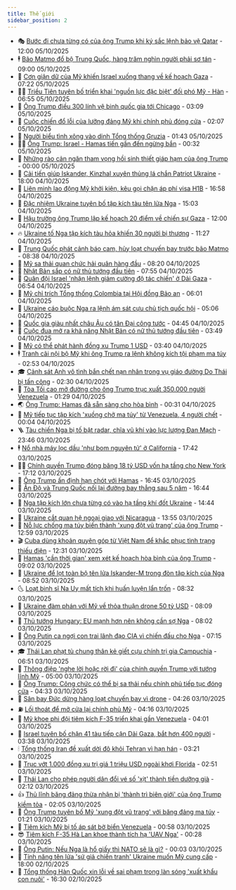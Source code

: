 ```yaml
---
title: Thế giới
sidebar_position: 2
---
```


<!-- vnexpress-the-gioi:START -->
- 🎭 [Bước đi chưa từng có của ông Trump khi ký sắc lệnh bảo vệ Qatar](https://vnexpress.net/buoc-di-chua-tung-co-cua-ong-trump-khi-ky-sac-lenh-bao-ve-qatar-4946213.html) - 12:00 05/10/2025
- 🕴 [Bão Matmo đổ bộ Trung Quốc, hàng trăm nghìn người phải sơ tán](https://vnexpress.net/bao-matmo-do-bo-trung-quoc-hang-tram-nghin-nguoi-phai-so-tan-4947497.html) - 09:00 05/10/2025
- 🤭 [Cơn giận dữ của Mỹ khiến Israel xuống thang về kế hoạch Gaza](https://vnexpress.net/con-gian-du-cua-my-khien-israel-xuong-thang-ve-ke-hoach-gaza-4947118.html) - 07:22 05/10/2025
- 🧑‍💻 [Triều Tiên tuyên bố triển khai &#39;nguồn lực đặc biệt&#39; đối phó Mỹ - Hàn](https://vnexpress.net/trieu-tien-tuyen-bo-trien-khai-nguon-luc-dac-biet-doi-pho-my-han-4947462.html) - 06:55 05/10/2025
- 🦏 [Ông Trump điều 300 lính vệ binh quốc gia tới Chicago](https://vnexpress.net/ong-trump-dieu-300-linh-ve-binh-quoc-gia-toi-chicago-4947417.html) - 03:09 05/10/2025
- 🦒 [Cuộc chiến đổ lỗi của lưỡng đảng Mỹ khi chính phủ đóng cửa](https://vnexpress.net/cuoc-chien-do-loi-cua-luong-dang-my-khi-chinh-phu-dong-cua-4946679.html) - 02:07 05/10/2025
- 🌈 [Người biểu tình xông vào dinh Tổng thống Gruzia](https://vnexpress.net/nguoi-bieu-tinh-xong-vao-dinh-tong-thong-gruzia-4947378.html) - 01:43 05/10/2025
- 🧑‍🏫 [Ông Trump: Israel - Hamas tiến gần đến ngừng bắn](https://vnexpress.net/ong-trump-israel-hamas-tien-gan-den-ngung-ban-4947374.html) - 00:32 05/10/2025
- 🐲 [Những rào cản ngăn tham vọng hồi sinh thiết giáp hạm của ông Trump](https://vnexpress.net/nhung-rao-can-ngan-tham-vong-hoi-sinh-thiet-giap-ham-cua-ong-trump-4946494.html) - 00:00 05/10/2025
- 🦒 [Cải tiến giúp Iskander, Kinzhal xuyên thủng lá chắn Patriot Ukraine](https://vnexpress.net/cai-tien-giup-iskander-kinzhal-xuyen-thung-la-chan-patriot-ukraine-4947154.html) - 18:00 04/10/2025
- 🐻 [Liên minh lao động Mỹ khởi kiện, kêu gọi chặn áp phí visa H1B](https://vnexpress.net/lien-minh-lao-dong-my-khoi-kien-keu-goi-chan-ap-phi-visa-h1b-4947341.html) - 16:58 04/10/2025
- 🚀 [Đặc nhiệm Ukraine tuyên bố tập kích tàu tên lửa Nga](https://vnexpress.net/dac-nhiem-ukraine-tuyen-bo-tap-kich-tau-ten-lua-nga-4947317.html) - 15:03 04/10/2025
- 🥰 [Hậu trường ông Trump lập kế hoạch 20 điểm về chiến sự Gaza](https://vnexpress.net/hau-truong-ong-trump-lap-ke-hoach-20-diem-ve-chien-su-gaza-4945968.html) - 12:00 04/10/2025
- 🔥 [Ukraine tố Nga tập kích tàu hỏa khiến 30 người bị thương](https://vnexpress.net/ukraine-to-nga-tap-kich-tau-hoa-khien-30-nguoi-bi-thuong-4947295.html) - 11:27 04/10/2025
- 🥳 [Trung Quốc phát cảnh báo cam, hủy loạt chuyến bay trước bão Matmo](https://vnexpress.net/trung-quoc-phat-canh-bao-cam-huy-loat-chuyen-bay-truoc-bao-matmo-4947246.html) - 08:38 04/10/2025
- 💼 [Mỹ sa thải quan chức hải quân hàng đầu](https://vnexpress.net/my-sa-thai-quan-chuc-hai-quan-hang-dau-4947129.html) - 08:20 04/10/2025
- 🤡 [Nhật Bản sắp có nữ thủ tướng đầu tiên](https://vnexpress.net/nhat-ban-sap-co-nu-thu-tuong-dau-tien-4947241.html) - 07:55 04/10/2025
- 🌁 [Quân đội Israel &#39;nhận lệnh giảm cường độ tác chiến&#39; ở Dải Gaza](https://vnexpress.net/quan-doi-israel-nhan-lenh-giam-cuong-do-tac-chien-o-dai-gaza-4947208.html) - 06:54 04/10/2025
- 🤩 [Mỹ chỉ trích Tổng thống Colombia tại Hội đồng Bảo an](https://vnexpress.net/my-chi-trich-tong-thong-colombia-tai-hoi-dong-bao-an-4947178.html) - 06:01 04/10/2025
- 🎉 [Ukraine cáo buộc Nga ra lệnh ám sát cựu chủ tịch quốc hội](https://vnexpress.net/ukraine-cao-buoc-nga-ra-lenh-am-sat-cuu-chu-tich-quoc-hoi-4947210.html) - 05:06 04/10/2025
- 🎉 [Quốc gia giàu nhất châu Âu có tân Đại công tước](https://vnexpress.net/quoc-gia-giau-nhat-chau-au-co-tan-dai-cong-tuoc-4947151.html) - 04:45 04/10/2025
- 🌁 [Cuộc đua mở ra khả năng Nhật Bản có nữ thủ tướng đầu tiên](https://vnexpress.net/cuoc-dua-mo-ra-kha-nang-nhat-ban-co-nu-thu-tuong-dau-tien-4947161.html) - 03:49 04/10/2025
- 🌊 [Mỹ có thể phát hành đồng xu Trump 1 USD](https://vnexpress.net/my-co-the-phat-hanh-dong-xu-trump-1-usd-4947170.html) - 03:40 04/10/2025
- 🕴 [Tranh cãi nội bộ Mỹ khi ông Trump ra lệnh không kích tội phạm ma túy](https://vnexpress.net/tranh-cai-noi-bo-my-khi-ong-trump-ra-lenh-khong-kich-toi-pham-ma-tuy-4946711.html) - 02:53 04/10/2025
- 🎓 [Cảnh sát Anh vô tình bắn chết nạn nhân trong vụ giáo đường Do Thái bị tấn công](https://vnexpress.net/canh-sat-anh-vo-tinh-ban-chet-nan-nhan-trong-vu-giao-duong-do-thai-bi-tan-cong-4947123.html) - 02:30 04/10/2025
- 🦩 [Tòa Tối cao mở đường cho ông Trump trục xuất 350.000 người Venezuela](https://vnexpress.net/toa-toi-cao-mo-duong-cho-ong-trump-truc-xuat-350-000-nguoi-venezuela-4947116.html) - 01:29 04/10/2025
- 🌏 [Ông Trump: Hamas đã sẵn sàng cho hòa bình](https://vnexpress.net/ong-trump-hamas-da-san-sang-cho-hoa-binh-4947114.html) - 00:31 04/10/2025
- 🌋 [Mỹ tiếp tục tập kích &#39;xuồng chở ma túy&#39; từ Venezuela, 4 người chết](https://vnexpress.net/my-tiep-tuc-tap-kich-xuong-cho-ma-tuy-tu-venezuela-4-nguoi-chet-4947102.html) - 00:04 04/10/2025
- 🪜 [Tàu chiến Nga bị tố bật radar, chĩa vũ khí vào lực lượng Đan Mạch](https://vnexpress.net/tau-chien-nga-bi-to-bat-radar-chia-vu-khi-vao-luc-luong-dan-mach-4947092.html) - 23:46 03/10/2025
- 🕴 [Nổ nhà máy lọc dầu &#39;như bom nguyên tử&#39; ở California](https://vnexpress.net/no-nha-may-loc-dau-nhu-bom-nguyen-tu-o-california-4946977.html) - 17:42 03/10/2025
- 🧑‍🏫 [Chính quyền Trump đóng băng 18 tỷ USD vốn hạ tầng cho New York](https://vnexpress.net/chinh-quyen-trump-dong-bang-18-ty-usd-von-ha-tang-cho-new-york-4946414.html) - 17:12 03/10/2025
- 🌮 [Ông Trump ấn định hạn chót với Hamas](https://vnexpress.net/ong-trump-an-dinh-han-chot-voi-hamas-4947077.html) - 16:45 03/10/2025
- 🚦 [Ấn Độ và Trung Quốc nối lại đường bay thẳng sau 5 năm](https://vnexpress.net/an-do-va-trung-quoc-noi-lai-duong-bay-thang-sau-5-nam-4947064.html) - 16:44 03/10/2025
- 💫 [Nga tập kích lớn chưa từng có vào hạ tầng khí đốt Ukraine](https://vnexpress.net/nga-tap-kich-lon-chua-tung-co-vao-ha-tang-khi-dot-ukraine-4947052.html) - 14:44 03/10/2025
- 🤡 [Ukraine cắt quan hệ ngoại giao với Nicaragua](https://vnexpress.net/ukraine-cat-quan-he-ngoai-giao-voi-nicaragua-4947045.html) - 13:55 03/10/2025
- 🦣 [Nỗ lực chống ma túy biến thành &#39;xung đột vũ trang&#39; của ông Trump](https://vnexpress.net/no-luc-chong-ma-tuy-bien-thanh-xung-dot-vu-trang-cua-ong-trump-4939700.html) - 12:59 03/10/2025
- 🎬 [Cuba dùng khoản quyên góp từ Việt Nam để khắc phục tình trạng thiếu điện](https://vnexpress.net/cuba-dung-khoan-quyen-gop-tu-viet-nam-de-khac-phuc-tinh-trang-thieu-dien-4947008.html) - 12:31 03/10/2025
- 🎉 [Hamas &#39;cần thời gian&#39; xem xét kế hoạch hòa bình của ông Trump](https://vnexpress.net/hamas-can-thoi-gian-xem-xet-ke-hoach-hoa-binh-cua-ong-trump-4946952.html) - 09:02 03/10/2025
- 🎡 [Ukraine để lọt toàn bộ tên lửa Iskander-M trong đòn tập kích của Nga](https://vnexpress.net/ukraine-de-lot-toan-bo-ten-lua-iskander-m-trong-don-tap-kich-cua-nga-4946937.html) - 08:52 03/10/2025
- 🌜 [Loạt binh sĩ Na Uy mất tích khi huấn luyện lẩn trốn](https://vnexpress.net/loat-binh-si-na-uy-mat-tich-khi-huan-luyen-lan-tron-4946781.html) - 08:32 03/10/2025
- 🎡 [Ukraine đàm phán với Mỹ về thỏa thuận drone 50 tỷ USD](https://vnexpress.net/ukraine-dam-phan-voi-my-ve-thoa-thuan-drone-50-ty-usd-4946729.html) - 08:09 03/10/2025
- 🤗 [Thủ tướng Hungary: EU mạnh hơn nên không cần sợ Nga](https://vnexpress.net/thu-tuong-hungary-eu-manh-hon-nen-khong-can-so-nga-4946816.html) - 08:02 03/10/2025
- 🦩 [Ông Putin ca ngợi con trai lãnh đạo CIA vì chiến đấu cho Nga](https://vnexpress.net/ong-putin-ca-ngoi-con-trai-lanh-dao-cia-vi-chien-dau-cho-nga-4946840.html) - 07:15 03/10/2025
- 🎓 [Thái Lan phạt tù chung thân kẻ giết cựu chính trị gia Campuchia](https://vnexpress.net/thai-lan-phat-tu-chung-than-ke-giet-cuu-chinh-tri-gia-campuchia-4946776.html) - 06:51 03/10/2025
- 🌁 [Thông điệp &#39;nghe lời hoặc rời đi&#39; của chính quyền Trump với tướng lĩnh Mỹ](https://vnexpress.net/thong-diep-nghe-loi-hoac-roi-di-cua-chinh-quyen-trump-voi-tuong-linh-my-4946439.html) - 05:00 03/10/2025
- 🤩 [Ông Trump: Công chức có thể bị sa thải nếu chính phủ tiếp tục đóng cửa](https://vnexpress.net/ong-trump-cong-chuc-co-the-bi-sa-thai-neu-chinh-phu-tiep-tuc-dong-cua-4946692.html) - 04:33 03/10/2025
- 👹 [Sân bay Đức dừng hàng loạt chuyến bay vì drone](https://vnexpress.net/san-bay-duc-dung-hang-loat-chuyen-bay-vi-drone-4946794.html) - 04:26 03/10/2025
- ⛽️ [Lối thoát để mở cửa lại chính phủ Mỹ](https://vnexpress.net/loi-thoat-de-mo-cua-lai-chinh-phu-my-4946183.html) - 04:16 03/10/2025
- 🚀 [Mỹ khoe phi đội tiêm kích F-35 triển khai gần Venezuela](https://vnexpress.net/my-khoe-phi-doi-tiem-kich-f-35-trien-khai-gan-venezuela-4946705.html) - 04:01 03/10/2025
- 🎡 [Israel tuyên bố chặn 41 tàu tiếp cận Dải Gaza, bắt hơn 400 người](https://vnexpress.net/israel-tuyen-bo-chan-41-tau-tiep-can-dai-gaza-bat-hon-400-nguoi-4946674.html) - 03:38 03/10/2025
- 🕯 [Tổng thống Iran đề xuất dời đô khỏi Tehran vì hạn hán](https://vnexpress.net/tong-thong-iran-de-xuat-doi-do-khoi-tehran-vi-han-han-4946731.html) - 03:21 03/10/2025
- 🐻 [Trục vớt 1.000 đồng xu trị giá 1 triệu USD ngoài khơi Florida](https://vnexpress.net/truc-vot-1-000-dong-xu-tri-gia-1-trieu-usd-ngoai-khoi-florida-4946730.html) - 02:51 03/10/2025
- 🚦 [Thái Lan cho phép người dân đổi vé số &#39;xịt&#39; thành tiền dưỡng già](https://vnexpress.net/thai-lan-cho-phep-nguoi-dan-doi-ve-so-xit-thanh-tien-duong-gia-4946691.html) - 02:12 03/10/2025
- 👍 [Thủ lĩnh băng đảng thừa nhận bị &#39;thành trì biên giới&#39; của ông Trump kiềm tỏa](https://vnexpress.net/thu-linh-bang-dang-thua-nhan-bi-thanh-tri-bien-gioi-cua-ong-trump-kiem-toa-4946263.html) - 02:05 03/10/2025
- 🚀 [Ông Trump tuyên bố Mỹ &#39;xung đột vũ trang&#39; với băng đảng ma túy](https://vnexpress.net/ong-trump-tuyen-bo-my-xung-dot-vu-trang-voi-bang-dang-ma-tuy-4946650.html) - 01:21 03/10/2025
- 🌮 [Tiêm kích Mỹ bị tố áp sát bờ biển Venezuela](https://vnexpress.net/tiem-kich-my-bi-to-ap-sat-bo-bien-venezuela-4946648.html) - 00:58 03/10/2025
- 😎 [Tiêm kích F-35 Hà Lan khoe thành tích hạ &#39;UAV Nga&#39;](https://vnexpress.net/tiem-kich-f-35-ha-lan-khoe-thanh-tich-ha-uav-nga-4946531.html) - 00:28 03/10/2025
- 🐲 [Ông Putin: Nếu Nga là hổ giấy thì NATO sẽ là gì?](https://vnexpress.net/ong-putin-neu-nga-la-ho-giay-thi-nato-se-la-gi-4946646.html) - 00:03 03/10/2025
- 💫 [Tính năng tên lửa &#39;sứ giả chiến tranh&#39; Ukraine muốn Mỹ cung cấp](https://vnexpress.net/tinh-nang-ten-lua-su-gia-chien-tranh-ukraine-muon-my-cung-cap-4945845.html) - 18:00 02/10/2025
- 👀 [Tổng thống Hàn Quốc xin lỗi về sai phạm trong làn sóng &#39;xuất khẩu con nuôi&#39;](https://vnexpress.net/tong-thong-han-quoc-xin-loi-ve-sai-pham-trong-lan-song-xuat-khau-con-nuoi-4946591.html) - 16:30 02/10/2025<!-- vnexpress-the-gioi:END -->